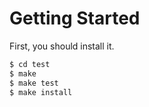 # Getting Started
First, you should install it.
```sh
$ cd test
$ make
$ make test
$ make install
```
